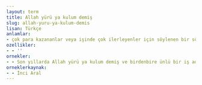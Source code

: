 ```yaml
---
layout: term
title: Allah yürü ya kulum demiş
slug: allah-yuru-ya-kulum-demis
lisan: Türkçe
anlamlar:
- çok para kazananlar veya işinde çok ilerleyenler için söylenen bir söz
ozellikler:
- - ''
ornekler:
- - Son yıllarda Allah yürü ya kulum demiş ve birdenbire ünlü bir iş adamı oluvermiştir.
orneklerkaynak:
- - İnci Aral
---
```

